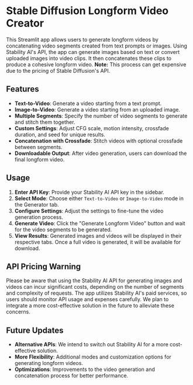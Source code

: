 # Stable Diffusion Longform Video Creator

This Streamlit app allows users to generate longform videos by concatenating video segments created from text prompts or images. Using Stability AI's API, the app can generate images based on text or convert uploaded images into video clips. It then concatenates these clips to produce a cohesive longform video. **Note:** This process can get expensive due to the pricing of Stable Diffusion's API.

## Features
- **Text-to-Video**: Generate a video starting from a text prompt.
- **Image-to-Video**: Generate a video starting from an uploaded image.
- **Multiple Segments**: Specify the number of video segments to generate and stitch them together.
- **Custom Settings**: Adjust CFG scale, motion intensity, crossfade duration, and seed for unique results.
- **Concatenation with Crossfade**: Stitch videos with optional crossfade between segments.
- **Downloadable Output**: After video generation, users can download the final longform video.

## Usage
1. **Enter API Key**: Provide your Stability AI API key in the sidebar.
2. **Select Mode**: Choose either `Text-to-Video` or `Image-to-Video` mode in the Generator tab.
3. **Configure Settings**: Adjust the settings to fine-tune the video generation process.
4. **Generate Video**: Click the "Generate Longform Video" button and wait for the video segments to be generated.
5. **View Results**: Generated images and videos will be displayed in their respective tabs. Once a full video is generated, it will be available for download.

## API Pricing Warning
Please be aware that using the Stability AI API for generating images and videos can incur significant costs, depending on the number of segments and complexity of requests. The app utilizes Stability AI's paid services, so users should monitor API usage and expenses carefully. We plan to integrate a more cost-effective solution in the future to alleviate these concerns.

## Future Updates
- **Alternative APIs**: We intend to switch out Stability AI for a more cost-effective solution.
- **More Flexibility**: Additional modes and customization options for generating longform videos.
- **Optimizations**: Improvements to the video generation and concatenation process for better performance.
